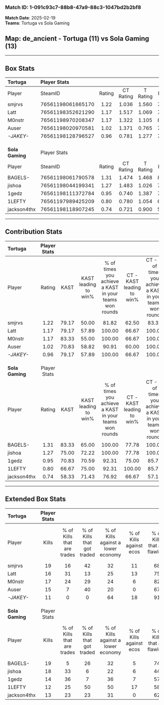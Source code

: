 ### Match ID: 1-091c93c7-88b8-47a9-88c3-1047bd2b2bf8  
**Match Date**: 2025-02-19  
**Teams**: Tortuga vs Sola Gaming  

## **Map**: de_ancient - Tortuga (11) vs Sola Gaming (13)  
---  

## Box Stats  

| **Tortuga**     | Player Stats      |        |           |          |       |      |       |         |        |      |     |
| :- | :- | :-: | :-: | :-: | :-: | :-: | :-: | :-: | :-: | :-: | :-: |
| Player          | SteamID           | Rating | CT Rating | T Rating | KAST  | ADR  | Kills | Assists | Deaths | K/D  | HS% |
| smjrvs          | 76561198061665170 |  1.22  |   1.036   |  1.560   | 79.17 | 97.3 |  19   |    6    |   20   | 0.95 | 26  |
| Latt            | 76561198352621290 |  1.17  |   1.517   |  1.069   | 79.17 | 67.9 |  16   |    7    |   13   | 1.23 | 62  |
| M0nstr          | 76561198970208347 |  1.17  |   1.322   |  1.105   | 83.33 | 62.0 |  17   |    5    |   15   | 1.13 | 41  |
| Auser           | 76561198020970581 |  1.02  |   1.371   |  0.765   | 70.83 | 73.3 |  15   |    6    |   16   | 0.94 | 40  |
| _-JAKEY-_       | 76561198128796527 |  0.96  |   0.781   |  1.277   | 79.17 | 57.9 |  11   |    7    |   13   | 0.85 | 36  |
|                 |                   |        |           |          |       |      |       |         |        |      |     |
|                 |                   |        |           |          |       |      |       |         |        |      |     |
|                 |                   |        |           |          |       |      |       |         |        |      |     |
| **Sola Gaming** | Player Stats      |        |           |          |       |      |       |         |        |      |     |
| Player          | SteamID           | Rating | CT Rating | T Rating | KAST  | ADR  | Kills | Assists | Deaths | K/D  | HS% |
| BAGELS-         | 76561198061790578 |  1.31  |   1.474   |  1.468   | 83.33 | 95.5 |  19   |    7    |   17   | 1.12 | 73  |
| jishoa          | 76561198044199341 |  1.27  |   1.483   |  1.026   | 75.00 | 86.0 |  18   |    6    |   13   | 1.38 | 22  |
| 1gedz           | 76561198111372784 |  0.95  |   0.740   |  1.387   | 70.83 | 59.5 |  14   |    3    |   15   | 0.93 | 57  |
| 1LEFTY          | 76561197989425209 |  0.80  |   0.780   |  1.054   | 66.67 | 51.9 |  12   |    3    |   16   | 0.75 | 50  |
| jackson4thx     | 76561198118907245 |  0.74  |   0.721   |  0.900   | 58.33 | 56.2 |  13   |    2    |   18   | 0.72 | 61  |
---  

## Contribution Stats  

| **Tortuga**     | Player Stats |       |                      |                                                        |                           |                                                             |                          |                                                            |
| :- | :-: | :-: | :-: | :-: | :-: | :-: | :-: | :-: |
| Player          |    Rating    | KAST  | KAST leading to win% | % of times you achieve a KAST in your teams won rounds | CT - KAST leading to win% | CT - % of times you achieve a KAST in your teams won rounds | T - KAST leading to win% | T - % of times you achieve a KAST in your teams won rounds |
| smjrvs          |     1.22     | 79.17 |        50.00         |                         81.82                          |           62.50           |                            83.33                            |          40.00           |                           80.00                            |
| Latt            |     1.17     | 79.17 |        57.89         |                         100.00                         |           66.67           |                           100.00                            |          50.00           |                           100.00                           |
| M0nstr          |     1.17     | 83.33 |        55.00         |                         100.00                         |           66.67           |                           100.00                            |          45.45           |                           100.00                           |
| Auser           |     1.02     | 70.83 |        58.82         |                         90.91                          |           60.00           |                           100.00                            |          57.14           |                           80.00                            |
| _-JAKEY-_       |     0.96     | 79.17 |        57.89         |                         100.00                         |           66.67           |                           100.00                            |          50.00           |                           100.00                           |
|                 |              |       |                      |                                                        |                           |                                                             |                          |                                                            |
|                 |              |       |                      |                                                        |                           |                                                             |                          |                                                            |
|                 |              |       |                      |                                                        |                           |                                                             |                          |                                                            |
| **Sola Gaming** | Player Stats |       |                      |                                                        |                           |                                                             |                          |                                                            |
| Player          |    Rating    | KAST  | KAST leading to win% | % of times you achieve a KAST in your teams won rounds | CT - KAST leading to win% | CT - % of times you achieve a KAST in your teams won rounds | T - KAST leading to win% | T - % of times you achieve a KAST in your teams won rounds |
| BAGELS-         |     1.31     | 83.33 |        65.00         |                         100.00                         |           77.78           |                           100.00                            |          54.55           |                           100.00                           |
| jishoa          |     1.27     | 75.00 |        72.22         |                         100.00                         |           77.78           |                           100.00                            |          66.67           |                           100.00                           |
| 1gedz           |     0.95     | 70.83 |        70.59         |                         92.31                          |           75.00           |                            85.71                            |          66.67           |                           100.00                           |
| 1LEFTY          |     0.80     | 66.67 |        75.00         |                         92.31                          |          100.00           |                            85.71                            |          60.00           |                           100.00                           |
| jackson4thx     |     0.74     | 58.33 |        71.43         |                         76.92                          |           66.67           |                            57.14                            |          75.00           |                           100.00                           |
---  

## Extended Box Stats  

| **Tortuga**     | Player Stats |                            |                            |                                    |                         |                              |                                 |        |                             |                                     |                          |                               |                            |
| :- | :-: | :-: | :-: | :-: | :-: | :-: | :-: | :-: | :-: | :-: | :-: | :-: | :-: |
| Player          |    Kills     | % of Kills that are trades | % of Kills that got traded | % of Kills against a lower economy | % of Kills against ecos | % of Kills that are flawless | % of Kills that are close duels | Deaths | % of Deaths that get traded | % of Deaths against a lower economy | % of Deaths against ecos | % of Deaths that are flawless | % of Deaths that are close |
| smjrvs          |      19      |             16             |             42             |                 32                 |           11            |              68              |                0                |   20   |             25              |                 25                  |            5             |              30               |             5              |
| Latt            |      16      |             31             |             13             |                 25                 |           13            |              75              |               19                |   13   |             15              |                 15                  |            8             |              69               |             8              |
| M0nstr          |      17      |             24             |             29             |                 24                 |            6            |              82              |               12                |   15   |             13              |                 20                  |            0             |              73               |             0              |
| Auser           |      15      |             7              |             40             |                 20                 |            0            |              67              |                0                |   16   |             19              |                 31                  |            6             |              56               |             6              |
| _-JAKEY-_       |      11      |             0              |             0              |                 64                 |           18            |              91              |                0                |   13   |             31              |                 23                  |            0             |              100              |             0              |
|                 |              |                            |                            |                                    |                         |                              |                                 |        |                             |                                     |                          |                               |                            |
|                 |              |                            |                            |                                    |                         |                              |                                 |        |                             |                                     |                          |                               |                            |
|                 |              |                            |                            |                                    |                         |                              |                                 |        |                             |                                     |                          |                               |                            |
| **Sola Gaming** | Player Stats |                            |                            |                                    |                         |                              |                                 |        |                             |                                     |                          |                               |                            |
| Player          |    Kills     | % of Kills that are trades | % of Kills that got traded | % of Kills against a lower economy | % of Kills against ecos | % of Kills that are flawless | % of Kills that are close duels | Deaths | % of Deaths that get traded | % of Deaths against a lower economy | % of Deaths against ecos | % of Deaths that are flawless | % of Deaths that are close |
| BAGELS-         |      19      |             5              |             26             |                 32                 |            5            |              74              |                0                |   17   |             41              |                 12                  |            0             |              71               |             12             |
| jishoa          |      18      |             33             |             6              |                 22                 |            6            |              44              |                0                |   13   |              8              |                 23                  |            8             |              85               |             15             |
| 1gedz           |      14      |             36             |             7              |                 36                 |            7            |              57              |               14                |   15   |             33              |                 20                  |            0             |              73               |             7              |
| 1LEFTY          |      12      |             25             |             50             |                 50                 |           17            |              58              |                8                |   16   |             31              |                 19                  |            0             |              69               |             0              |
| jackson4thx     |      13      |             23             |             23             |                 31                 |            0            |              62              |                0                |   18   |             17              |                 22                  |            6             |              83               |             0              |
